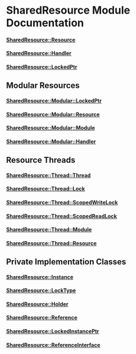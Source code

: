 # SharedResource Module Documentation

#### [SharedResource::Resource](../../Source/Util/SharedResource/SharedResource_Resource.h)

#### [SharedResource::Handler](../../Source/Util/SharedResource/SharedResource_Handler.h)

#### [SharedResource::LockedPtr](../../Source/Util/SharedResource/SharedResource_LockedPtr.h)

## Modular Resources

#### [SharedResource::Modular::LockedPtr](../../Source/Util/SharedResource/Modular/SharedResource_Modular_LockedPtr.h)

#### [SharedResource::Modular::Resource](../../Source/Util/SharedResource/Modular/SharedResource_Modular_Resource.h)

#### [SharedResource::Modular::Module](../../Source/Util/SharedResource/Modular/SharedResource_Modular_Module.h)

#### [SharedResource::Modular::Handler](../../Source/Util/SharedResource/Modular/SharedResource_Modular_Handler.h)

## Resource Threads

#### [SharedResource::Thread::Thread](../../Source/Util/SharedResource/Thread/SharedResource_Thread_Thread.h)

#### [SharedResource::Thread::Lock](../../Source/Util/SharedResource/Thread/SharedResource_Thread_Lock.h)

#### [SharedResource::Thread::ScopedWriteLock](../../Source/Util/SharedResource/Thread/SharedResource_Thread_ScopedWriteLock.h)

#### [SharedResource::Thread::ScopedReadLock](../../Source/Util/SharedResource/Thread/SharedResource_Thread_ScopedReadLock.h)

#### [SharedResource::Thread::Module](../../Source/Util/SharedResource/Thread/SharedResource_Thread_Module.h)

#### [SharedResource::Thread::Resource](../../Source/Util/SharedResource/Thread/SharedResource_Thread_Resource.h)

## Private Implementation Classes

#### [SharedResource::Instance](../../Source/Util/SharedResource/Implementation/SharedResource_Instance.h)

#### [SharedResource::LockType](../../Source/Util/SharedResource/Implementation/SharedResource_LockType.h)

#### [SharedResource::Holder](../../Source/Util/SharedResource/Implementation/SharedResource_Holder.h)

#### [SharedResource::Reference](../../Source/Util/SharedResource/Implementation/SharedResource_Reference.h)

#### [SharedResource::LockedInstancePtr](../../Source/Util/SharedResource/Implementation/SharedResource_LockedInstancePtr.h)

#### [SharedResource::ReferenceInterface](../../Source/Util/SharedResource/Implementation/SharedResource_ReferenceInterface.h)
